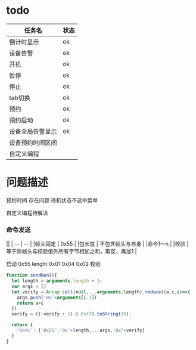 # todo

| 任务名 | 状态|
| ---- | ----|
|倒计时显示 | ok |
|设备告警 | ok |
|开机 | ok |
|暂停 | ok |
|停止 | ok |
|tab切换 | ok |
|预约 | ok |
|预约启动 | ok |
|设备全局告警显示 | ok |
|设备预约时间区间 |  |
|自定义编程 |  |

# 问题描述
预约时间 存在问题
待机状态不选中菜单

自定义编程待解决

### 命令发送

||
| -- | -- |
|帧头固定 | 0x55 |
|包长度  |  不包含帧头与自身 |
|命令1～n |
|校验 |  等于除帧头与校验值外所有字节相加之和，取反，再加1 |

启动
0x55 length 0x01 0x04 0x02 校验

```js
function sendGen(){
  let length = arguments.length + 1;
  var args = []
  let verify = Array.call(null,...arguments,length).reduce((a,c,i)=>{
    args.push('0x'+arguments[i-1])
    return a+c
  })
  verify = ((~verify + 1) & 0xff).toString(16);

  return {
    'noti': ['0x55','0x'+length,...args,'0x'+verify]
  }
}
```
